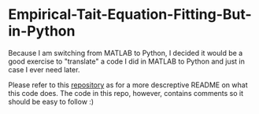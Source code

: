 # Empirical-Tait-Equation-Fitting-But-in-Python
Because I am switching from MATLAB to Python, I decided it would be a good exercise to "translate" a code I did in MATLAB to Python and just in case I ever need later.

Please refer to this [repository](https://github.com/Hussain1/Empirical-Tait-Equation-Fitting) as for a more descreptive README on what this code does. The code in this repo, however, contains comments so it should be easy to follow :)
